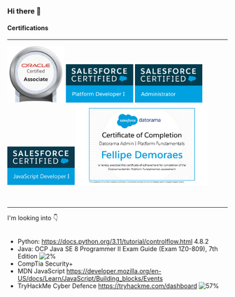 

### Hi there 👋

#### Certifications
<hr/>
<div>
<img src="oracle-certified-associate-java-se-8-programmer.png" width="130">
<img  src="SFU_CRT_BDG_Pltfrm_Dev_I_RGB.jpg" width="154">
<img src="SFU_CRT_BDG_Admin_RGB.jpg" width="154">
<img src="2020-02_TH-Certification-Badge_JavaScript-Developer-I_RGB.jpg" width="154"> 
<img src="DatoramaFund.png" width="300">
</div>
<br/><br/>
<hr/>
I'm looking into 👇<br/><br/>

- Python: https://docs.python.org/3.11/tutorial/controlflow.html 4.8.2 <br/>
- Java: OCP Java SE 8 Programmer II Exam Guide (Exam 1Z0-809), 7th Edition  ![2%](https://progress-bar.dev/2) <br/>
- CompTia Security+ <br/>
- MDN JavaScript https://developer.mozilla.org/en-US/docs/Learn/JavaScript/Building_blocks/Events <br/>
- TryHackMe Cyber Defence https://tryhackme.com/dashboard  ![57%](https://progress-bar.dev/57)<br/>



<!--
**fddemora/fddemora** is a ✨ _special_ ✨ repository because its `README.md` (this file) appears on your GitHub profile.

Here are some ideas to get you started:

- 🔭 I’m currently working on ...
- 🌱 I’m currently learning ...
- 👯 I’m looking to collaborate on ...
- 🤔 I’m looking for help with ...
- 💬 Ask me about ...
- 📫 How to reach me: ...
- 😄 Pronouns: ...
- ⚡ Fun fact: ...
-->



